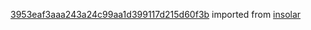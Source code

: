 [3953eaf3aaa243a24c99aa1d399117d215d60f3b](https://github.com/insolar/insolar/commit/3953eaf3aaa243a24c99aa1d399117d215d60f3b) imported from [insolar](https://github.com/insolar/insolar)

